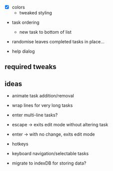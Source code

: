
- [x] colors
    - tweaked styling
    
- task ordering
    - new task to bottom of list

- randomise leaves completed tasks in place...

- help dialog


## required tweaks

## ideas

- animate task addition/removal
- wrap lines for very long tasks
- enter multi-line tasks?

- escape -> exits edit mode without altering task
- enter -> with no change, exits edit mode

- hotkeys
- keyboard navigation/selectable tasks

- migrate to indexDB for storing data?